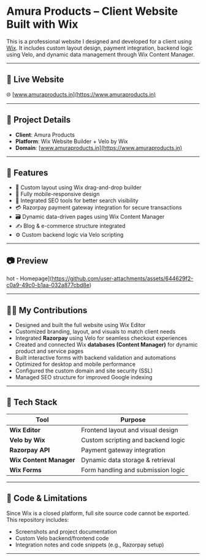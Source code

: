 # Amura Products – Client Website Built with Wix

This is a professional website I designed and developed for a client using [Wix](https://www.wix.com/). It includes custom layout design, payment integration, backend logic using Velo, and dynamic data management through Wix Content Manager.

---

## 🔗 Live Website  
🌐 [www.amuraproducts.in](https://www.amuraproducts.in)

---

## 📌 Project Details

- **Client**: Amura Products  
- **Platform**: Wix Website Builder + Velo by Wix  
- **Domain**: [www.amuraproducts.in](https://www.amuraproducts.in)

---

## 🚀 Features

- 🎨 Custom layout using Wix drag-and-drop builder  
- 📱 Fully mobile-responsive design  
- 🧩 Integrated SEO tools for better search visibility  
- 💳 Razorpay payment gateway integration for secure transactions  
- 🗃️ Dynamic data-driven pages using Wix Content Manager  
- ✍️ Blog & e-commerce structure integrated  
- ⚙️ Custom backend logic via Velo scripting  

---

## 📷 Preview

hot - Homepage](https://github.com/user-attachments/assets/644629f2-c0a9-49c0-b1aa-032a877cbd8e)

---

## 🧑‍💻 My Contributions

- Designed and built the full website using Wix Editor  
- Customized branding, layout, and visuals to match client needs  
- Integrated **Razorpay** using Velo for seamless checkout experiences  
- Created and connected Wix **databases (Content Manager)** for dynamic product and service pages  
- Built interactive forms with backend validation and automations  
- Optimized for desktop and mobile performance  
- Configured the custom domain and site security (SSL)  
- Managed SEO structure for improved Google indexing  

---

## 🧩 Tech Stack

| Tool                    | Purpose                             |
|------------------------ |-------------------------------------|
| **Wix Editor**          | Frontend layout and visual design   |
| **Velo by Wix**         | Custom scripting and backend logic  |
| **Razorpay API**        | Payment gateway integration         |
| **Wix Content Manager** | Dynamic data storage & retrieval    |
| **Wix Forms**           | Form handling and submission logic  |

---

## 📂 Code & Limitations

Since Wix is a closed platform, full site source code cannot be exported.  
This repository includes:
- Screenshots and project documentation  
- Custom Velo backend/frontend code   
- Integration notes and code snippets (e.g., Razorpay setup)

---


